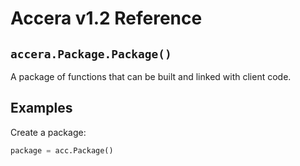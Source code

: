 [//]: # (Project: Accera)
[//]: # (Version: v1.2)

# Accera v1.2 Reference

## `accera.Package.Package()`
A package of functions that can be built and linked with client code.

## Examples

Create a package:

```python
package = acc.Package()
```

<div style="page-break-after: always;"></div>
